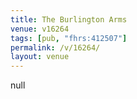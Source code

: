 ```yaml
---
title: The Burlington Arms
venue: v16264
tags: [pub, "fhrs:412507"]
permalink: /v/16264/
layout: venue
---
```

null
